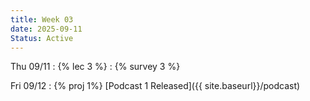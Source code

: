 ```yaml
---
title: Week 03
date: 2025-09-11
Status: Active
---
```


Thu 09/11
: {% lec 3 %}
    : {% survey 3 %}

Fri 09/12
: {% proj 1%} [Podcast 1 Released]({{ site.baseurl}}/podcast)